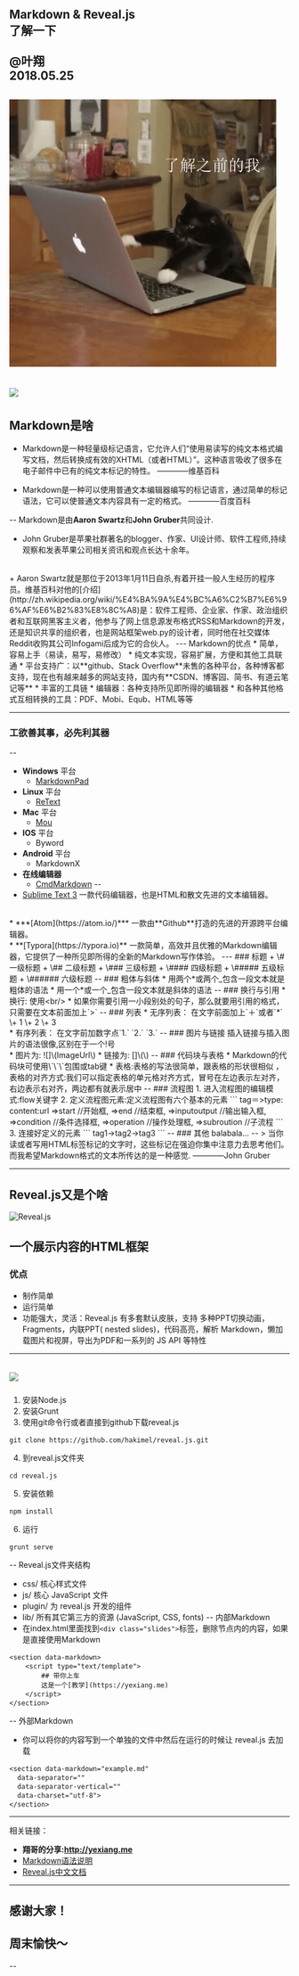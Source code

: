 
Markdown & Reveal.js   
了解一下
<br />   
@叶翔  
2018.05.25
--
![](res/fun1.gif)
--
![](res/fun2.gif)
---
Markdown是啥
--
* Markdown是一种轻量级标记语言，它允许人们“使用易读写的纯文本格式编写文档，然后转换成有效的XHTML（或者HTML）”。这种语言吸收了很多在电子邮件中已有的纯文本标记的特性。  ————维基百科

* Markdown是一种可以使用普通文本编辑器编写的标记语言，通过简单的标记语法，它可以使普通文本内容具有一定的格式。  ————百度百科

--
Markdown是由**Aaron Swartz**和**John Gruber**共同设计.  
+ John Gruber是苹果社群著名的blogger、作家、UI设计师、软件工程师,持续观察和发表苹果公司相关资讯和观点长达十余年。  
<br />
+ Aaron Swartz就是那位于2013年1月11日自杀,有着开挂一般人生经历的程序员。维基百科对他的[介绍](http://zh.wikipedia.org/wiki/%E4%BA%9A%E4%BC%A6%C2%B7%E6%96%AF%E6%B2%83%E8%8C%A8)是：软件工程师、企业家、作家、政治组织者和互联网黑客主义者，他参与了网上信息源发布格式RSS和Markdown的开发，还是知识共享的组织者，也是网站框架web.py的设计者，同时他在社交媒体Reddit收购其公司Infogami后成为它的合伙人。
---
Markdown的优点
* 简单，容易上手（易读，易写，易修改）
* 纯文本实现，容易扩展，方便和其他工具联通
* 平台支持广：以**github、Stack Overflow**未售的各种平台，各种博客都支持，现在也有越来越多的网站支持，国内有**CSDN、博客园、简书、有道云笔记等**
* 丰富的工具链
    * 编辑器：各种支持所见即所得的编辑器
    * 和各种其他格式互相转换的工具：PDF、Mobi、Equb、HTML等等

---
### 工欲善其事，必先利其**器**
--
* **Windows** 平台
    * [MarkdownPad](http://markdownpad.com/)
* **Linux** 平台
    * [ReText](http://sourceforge.net/p/retext/home/ReText/)
* **Mac** 平台
    * [Mou](http://mouapp.com/)
* **IOS** 平台
    * Byword
* **Android** 平台
    * MarkdownX
* **在线编辑器**
    * [CmdMarkdown](https://www.zybuluo.com/mdeditor)
--
* [Sublime Text 3](http://www.sublimetext.com/3)
一款代码编辑器，也是HTML和散文先进的文本编辑器。
<br/>
* ***[Atom](https://atom.io/)***
一款由**Github**打造的先进的开源跨平台编辑器。
<br/>
* **[Typora](https://typora.io)**
一款简单，高效并且优雅的Markdown编辑器，它提供了一种所见即所得的全新的Markdown写作体验。
---
### 标题  
+ \# 一级标题  
+ \## 二级标题  
+ \### 三级标题  
+ \#### 四级标题  
+ \##### 五级标题  
+ \###### 六级标题
--
### 粗体与斜体
* 用两个*或两个_包含一段文本就是粗体的语法  
* 用一个*或一个_包含一段文本就是斜体的语法
--
### 换行与引用
* 换行: 使用&lt;br/&gt;
* 如果你需要引用一小段别处的句子，那么就要用引用的格式，只需要在文本前面加上`>`
--
### 列表
* 无序列表：  
在文字前面加上`＋`或者`*`  
\+ 1  
\+ 2  
\+ 3
<br />
* 有序列表：  
在文字前加数字点`1.` `2.` `3.`
--
### 图片与链接
插入链接与插入图片的语法很像,区别在于一个!号   <br />
* 图片为: ![]\(ImageUrl\)  
* 链接为: []\(\)
--
### 代码块与表格
* Markdown的代码块可使用\`\`\`包围或tab键
* 表格:表格的写法很简单，跟表格的形状很相似 ，表格的对齐方式:我们可以指定表格的单元格对齐方式，冒号在左边表示左对齐，右边表示右对齐，两边都有就表示居中
--
### 流程图   
1. 进入流程图的编辑模式:flow关键字
2. 定义流程图元素:定义流程图有六个基本的元素
```
tag＝>type: content:url  
 =>start //开始框,
 =>end //结束框,
 =>inputoutput //输出输入框,
 =>condition //条件选择框,
 =>operation //操作处理框,
 =>subroution //子流程  
 ```
3. 连接好定义的元素
```
tag1->tag2->tag3
```
--
### 其他
balabala...
--
> 当你读或者写用HTML标签标记的文字时，这些标记在强迫你集中注意力去思考他们。而我希望Markdown格式的文本所传达的是一种感觉.
————John Gruber

---
Reveal.js又是个啥
--
![Reveal.js](https://upload-images.jianshu.io/upload_images/16777-450adc0c3346b29d.png?imageMogr2/auto-orient/strip%7CimageView2/2/w/700)  

一个展示内容的HTML框架
--
### 优点  
* 制作简单
* 运行简单
* 功能强大，灵活：Reveal.js 有多套默认皮肤，支持 多种PPT切换动画，Fragments，内联PPT( nested slides)，代码高亮，解析 Markdown，懒加载图片和视屏，导出为PDF和一系列的 JS API 等特性
---
![](https://cdn.sspai.com/2017/08/29/73673b91c30fda95a3e628d07d2bd17c.gif?imageMogr2/quality/95/thumbnail/!700x233r/gravity/Center/crop/700x233)
--
1. 安装Node.js
2. 安装Grunt  
3. 使用git命令行或者直接到github下载reveal.js
```
git clone https://github.com/hakimel/reveal.js.git
```
4. 到reveal.js文件夹
```
cd reveal.js
```
5. 安装依赖  
```
npm install
```
6. 运行
```
grunt serve
```
--
Reveal.js文件夹结构
* css/ 核心样式文件
* js/ 核心 JavaScript 文件
* plugin/ 为 reveal.js 开发的组件
* lib/ 所有其它第三方的资源 (JavaScript, CSS, fonts)
--
内部Markdown  
* 在index.html里面找到```<div class="slides">```标签，删除节点内的内容，如果是直接使用Markdown   
```
<section data-markdown>
    <script type="text/template">
        ## 带你上车
        这是一个[教学](https://yexiang.me)
    </script>
</section>
```  
--
外部Markdown  
* 你可以将你的内容写到一个单独的文件中然后在运行的时候让 reveal.js 去加载
```
<section data-markdown="example.md"
  data-separator=""
  data-separator-vertical=""
  data-charset="utf-8">
</section>
```
---
相关链接：
+ **翔哥的分享:http://yexiang.me**
+ [Markdown语法说明](http://wowubuntu.com/markdown/)
+ [Reveal.js中文文档](https://vxhly.github.io/2016/09/reveal-js-cn-document/)
---
## 感谢大家！
## 周末愉快～
--
